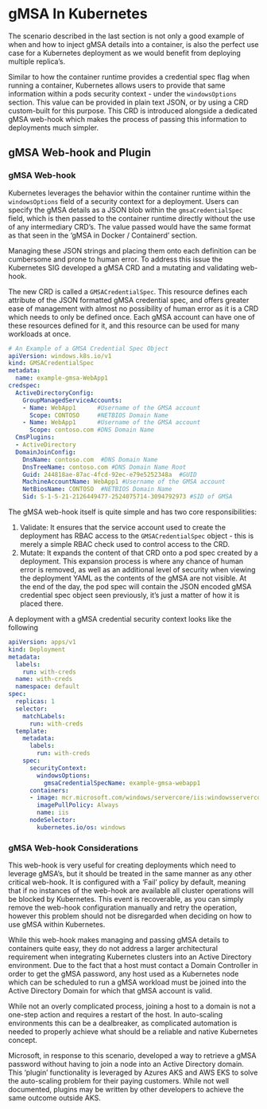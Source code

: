 # gMSA In Kubernetes

The scenario described in the last section is not only a good example of when and how to inject gMSA details into a 
container, is also the perfect use case for a Kubernetes deployment as we would benefit from deploying multiple replica’s.

Similar to how the container runtime provides a credential spec flag when running a container, Kubernetes allows users 
to provide that same information within a pods security context - under the `windowsOptions` section. This value can be
provided in plain text JSON, or by using a CRD custom-built for this purpose. This CRD is introduced alongside a
dedicated gMSA web-hook which makes the process of passing this information to deployments much simpler.

## gMSA Web-hook and Plugin

### gMSA Web-hook

Kubernetes leverages the behavior within the container runtime within the `windowsOptions` field of a security context
for a deployment. Users can specify the gMSA details as a JSON blob within the `gmsaCredentialSpec` field, which is
then passed to the container runtime directly without the use of any intermediary CRD’s. The value passed would have the
same format as that seen in the ‘gMSA in Docker / Containerd’ section.

Managing these JSON strings and placing them onto each definition can be cumbersome and prone to human error. To address
this issue the Kubernetes SIG developed a gMSA CRD and a mutating and validating web-hook.

The new CRD is called a `GMSACredentialSpec`. This resource defines each attribute of the JSON formatted gMSA credential
spec, and offers greater ease of management with almost no possibility of human error as it is a CRD which needs to only
be defined once. Each gMSA account can have one of these resources defined for it, and this resource can be used for
many workloads at once.

```yaml
# An Example of a GMSA Credential Spec Object
apiVersion: windows.k8s.io/v1
kind: GMSACredentialSpec
metadata:
  name: example-gmsa-WebApp1 
credspec:
  ActiveDirectoryConfig:
    GroupManagedServiceAccounts:
    - Name: WebApp1      #Username of the GMSA account
      Scope: CONTOSO     #NETBIOS Domain Name
    - Name: WebApp1      #Username of the GMSA account
      Scope: contoso.com #DNS Domain Name
  CmsPlugins:
  - ActiveDirectory
  DomainJoinConfig:
    DnsName: contoso.com  #DNS Domain Name
    DnsTreeName: contoso.com #DNS Domain Name Root
    Guid: 244818ae-87ac-4fcd-92ec-e79e5252348a  #GUID
    MachineAccountName: WebApp1 #Username of the GMSA account
    NetBiosName: CONTOSO  #NETBIOS Domain Name
    Sid: S-1-5-21-2126449477-2524075714-3094792973 #SID of GMSA
```

The gMSA web-hook itself is quite simple and has two core responsibilities:

1. Validate: It ensures that the service account used to create the deployment has RBAC access to the
   `GMSACredentialSpec` object - this is merely a simple RBAC check used to control access to the CRD.
2. Mutate: It expands the content of that CRD onto a pod spec created by a deployment. This expansion process is where
   any chance of human error is removed, as well as an additional level of security when viewing the deployment YAML as
   the contents of the gMSA are not visible. At the end of the day, the pod spec will contain the JSON encoded gMSA
   credential spec object seen previously, it’s just a matter of how it is placed there.

A deployment with a gMSA credential security context looks like the following

```yaml
apiVersion: apps/v1
kind: Deployment
metadata:
  labels:
    run: with-creds
  name: with-creds
  namespace: default
spec:
  replicas: 1
  selector:
    matchLabels:
      run: with-creds
  template:
    metadata:
      labels:
        run: with-creds
    spec:
      securityContext:
        windowsOptions:
          gmsaCredentialSpecName: example-gmsa-webapp1
      containers:
      - image: mcr.microsoft.com/windows/servercore/iis:windowsservercore-ltsc2019
        imagePullPolicy: Always
        name: iis
      nodeSelector:
        kubernetes.io/os: windows
```

### gMSA Web-hook Considerations

This web-hook is very useful for creating deployments which need to leverage gMSA’s, but it  should be treated in the
same manner as any other critical web-hook. It is configured with a ‘Fail’ policy by default, meaning that if no
instances of the web-hook are available all cluster operations will be blocked by Kubernetes. This event is recoverable,
as you can simply remove the web-hook configuration manually and retry the operation, however this problem should not be
disregarded when deciding on how to use gMSA within Kubernetes.

While this web-hook makes managing and passing gMSA details to containers quite easy, they do not address a larger
architectural requirement when integrating Kubernetes clusters into an Active Directory environment. Due to the fact
that a host must contact a Domain Controller in order to get the gMSA password, any host used as a Kubernetes node
which can be scheduled to run a gMSA workload must be joined into the Active Directory Domain for which that
gMSA account is valid.

While not an overly complicated process, joining a host to a domain is not a one-step action and requires a restart of
the host. In auto-scaling environments this can be a dealbreaker, as complicated automation is needed to properly
achieve what should be a reliable and native Kubernetes concept.

Microsoft, in response to this scenario, developed a way to retrieve a gMSA password without having to join a node into
an Active Directory domain. This ‘plugin’ functionality is leveraged by Azures AKS and AWS EKS to solve the auto-scaling
problem for their paying customers. While not well documented, plugins may be written by other developers to achieve the
same outcome outside AKS.